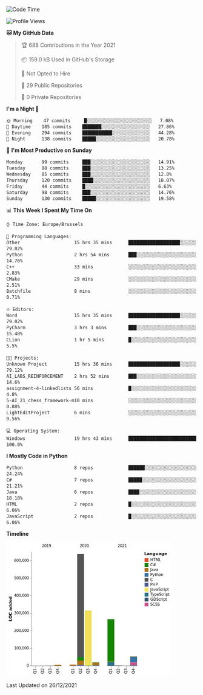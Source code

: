 <!--START_SECTION:waka-->
![Code Time](http://img.shields.io/badge/Code%20Time-90%20hrs%2019%20mins-blue)

![Profile Views](http://img.shields.io/badge/Profile%20Views-1-blue)

**🐱 My GitHub Data** 

> 🏆 688 Contributions in the Year 2021
 > 
> 📦 159.0 kB Used in GitHub's Storage 
 > 
> 🚫 Not Opted to Hire
 > 
> 📜 29 Public Repositories 
 > 
> 🔑 0 Private Repositories  
 > 
**I'm a Night 🦉** 

```text
🌞 Morning    47 commits     █░░░░░░░░░░░░░░░░░░░░░░░░   7.08% 
🌆 Daytime    185 commits    ███████░░░░░░░░░░░░░░░░░░   27.86% 
🌃 Evening    294 commits    ███████████░░░░░░░░░░░░░░   44.28% 
🌙 Night      138 commits    █████░░░░░░░░░░░░░░░░░░░░   20.78%

```
📅 **I'm Most Productive on Sunday** 

```text
Monday       99 commits     ███░░░░░░░░░░░░░░░░░░░░░░   14.91% 
Tuesday      88 commits     ███░░░░░░░░░░░░░░░░░░░░░░   13.25% 
Wednesday    85 commits     ███░░░░░░░░░░░░░░░░░░░░░░   12.8% 
Thursday     120 commits    ████░░░░░░░░░░░░░░░░░░░░░   18.07% 
Friday       44 commits     █░░░░░░░░░░░░░░░░░░░░░░░░   6.63% 
Saturday     98 commits     ███░░░░░░░░░░░░░░░░░░░░░░   14.76% 
Sunday       130 commits    █████░░░░░░░░░░░░░░░░░░░░   19.58%

```


📊 **This Week I Spent My Time On** 

```text
⌚︎ Time Zone: Europe/Brussels

💬 Programming Languages: 
Other                    15 hrs 35 mins      ███████████████████░░░░░░   79.02% 
Python                   2 hrs 54 mins       ███░░░░░░░░░░░░░░░░░░░░░░   14.76% 
C++                      33 mins             ░░░░░░░░░░░░░░░░░░░░░░░░░   2.83% 
CMake                    29 mins             ░░░░░░░░░░░░░░░░░░░░░░░░░   2.51% 
Batchfile                8 mins              ░░░░░░░░░░░░░░░░░░░░░░░░░   0.71%

🔥 Editors: 
Word                     15 hrs 35 mins      ███████████████████░░░░░░   79.02% 
PyCharm                  3 hrs 3 mins        ███░░░░░░░░░░░░░░░░░░░░░░   15.48% 
CLion                    1 hr 5 mins         █░░░░░░░░░░░░░░░░░░░░░░░░   5.5%

🐱‍💻 Projects: 
Unknown Project          15 hrs 36 mins      ███████████████████░░░░░░   79.12% 
AI_LABS_REINFORCEMENT    2 hrs 52 mins       ███░░░░░░░░░░░░░░░░░░░░░░   14.6% 
assignment-4-linkedlists 56 mins             █░░░░░░░░░░░░░░░░░░░░░░░░   4.8% 
5-AI_21_chess_framework-m10 mins             ░░░░░░░░░░░░░░░░░░░░░░░░░   0.88% 
LightEditProject         6 mins              ░░░░░░░░░░░░░░░░░░░░░░░░░   0.56%

💻 Operating System: 
Windows                  19 hrs 43 mins      █████████████████████████   100.0%

```

**I Mostly Code in Python** 

```text
Python                   8 repos             ██████░░░░░░░░░░░░░░░░░░░   24.24% 
C#                       7 repos             █████░░░░░░░░░░░░░░░░░░░░   21.21% 
Java                     6 repos             ████░░░░░░░░░░░░░░░░░░░░░   18.18% 
HTML                     2 repos             █░░░░░░░░░░░░░░░░░░░░░░░░   6.06% 
JavaScript               2 repos             █░░░░░░░░░░░░░░░░░░░░░░░░   6.06%

```


**Timeline**

![Chart not found](https://raw.githubusercontent.com/Arafa42/Arafa42/main/charts/bar_graph.png) 


 Last Updated on 26/12/2021
<!--END_SECTION:waka-->


<!-- 
[![Hits](https://hits.seeyoufarm.com/api/count/incr/badge.svg?url=https%3A%2F%2Fgithub.com%2FArafa42&count_bg=%23455AF3&title_bg=%23262D3B&icon=github.svg&icon_color=%23588EF7&title=visitors&edge_flat=false)](https://hits.seeyoufarm.com)
 -->
